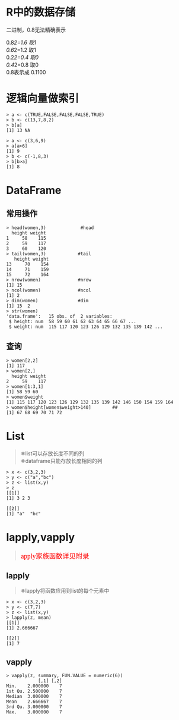 # R中的数据存储
二进制，0.8无法精确表示  

0.8*2=1.6  取1<br>0.6*2=1.2  取1<br>0.2*2=0.4 取0<br>0.4*2=0.8 取0 <br>0.8表示成 0.1100<br>
# 逻辑向量做索引
```
> a <- c(TRUE,FALSE,FALSE,FALSE,TRUE)
> b <- c(13,7,8,2)
> b[a]
[1] 13 NA
```
```
> a <- c(3,6,9)
> a[a>6]
[1] 9
> b <- c(-1,8,3)
> b[b>a]
[1] 8
```
# DataFrame
## 常用操作
```
> head(women,3)             #head
  height weight
1     58    115
2     59    117
3     60    120
> tail(women,3)            #tail
   height weight
13     70    154
14     71    159
15     72    164
> nrow(women)              #nrow
[1] 15
> ncol(women)              #ncol
[1] 2
> dim(women)               #dim
[1] 15  2
> str(women)
'data.frame':	15 obs. of  2 variables:
 $ height: num  58 59 60 61 62 63 64 65 66 67 ...
 $ weight: num  115 117 120 123 126 129 132 135 139 142 ...
```
## 查询
```
> women[2,2]
[1] 117
> women[2,]
  height weight
2     59    117
> women[1:3,1]
[1] 58 59 60
> women$weight
[1] 115 117 120 123 126 129 132 135 139 142 146 150 154 159 164
> women$height[women$weight>140]        ##
[1] 67 68 69 70 71 72
```
# List
>&#10052;list可以存放长度不同的列<br>
>&#10052;dataframe只能存放长度相同的列  
```
> x <- c(3,2,3)
> y <- c("a","bc")
> z <- list(x,y)
> z
[[1]]
[1] 3 2 3

[[2]]
[1] "a"  "bc"

```
# lapply,vapply
> <font face = '楷体' color = 'red' size = 4>apply家族函数详见附录</font>
## lapply
>&#10052;lapply将函数应用到list的每个元素中
```
> x <- c(3,2,3)
> y <- c(7,7)
> z <- list(x,y)
> lapply(z, mean)
[[1]]
[1] 2.666667

[[2]]
[1] 7
```
## vapply
```
> vapply(z, summary, FUN.VALUE = numeric(6))
            [,1] [,2]
Min.    2.000000    7
1st Qu. 2.500000    7
Median  3.000000    7
Mean    2.666667    7
3rd Qu. 3.000000    7
Max.    3.000000    7
```

